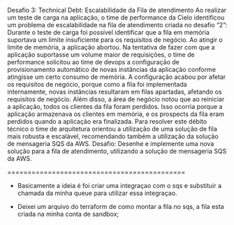 Desafio 3:
Technical Debt: Escalabilidade da Fila de atendimento Ao realizar um teste de carga na aplicação, o time de performance
da Cielo identificou um problema de escalabilidade na fila de atendimento criada no desafio “2”:
Durante o teste de carga foi possível identificar que a fila em memória suportava um limite insuficiente para os
requisitos de negócio. Ao atingir o limite de memória, a aplicação abortou. Na tentativa de fazer com que a aplicação
suportasse um volume maior de requisições, o time de performance solicitou ao time de devops a configuração de
provisionamento automático de novas instâncias da aplicação conforme atingisse um certo consumo de memória. A
configuração acabou por afetar os requisitos de negócio, porque como a fila foi implementada internamente, novas
instâncias resultaram em filas apartadas, afetando os requisitos de negócio. Além disso, a área de negócio notou que ao
reiniciar a aplicação, todos os clientes da fila foram perdidos. Isso ocorria porque a aplicação armazenava os clientes
em memória, e os prospects da fila eram perdidos quando a aplicação era finalizada. Para resolver este débito técnico o
time de arquitetura orientou a utilização de uma solução de fila mais robusta e escalável, recomendando também a
utilização da solução de mensageria SQS da AWS. Desafio:
Desenhe e implemente uma nova solução para a fila de atendimento, utilizando a solução de mensageria SQS da AWS.

============================================

- Basicamente a ideia é foi criar uma integraçao com o sqs e substituir a chamada da minha queue para utilizar essa
  integraçao.

- Deixei um arquivo do terraform de como montar a fila no sqs, a fila esta criada na minha conta de sandbox;

